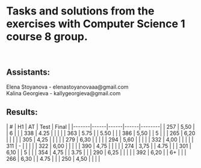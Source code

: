<h1>Tasks and solutions from the exercises with Computer Science 1 course 8 group.</h1>
<br>
<h2>Assistants:</h2>
Elena Stoyanova - elenastoyanovaaa@gmail.com
<br>
Kalina Georgieva - kallygeorgieva@gmail.com

<h2>Results:</h2>
|   #   |  H1  |  AT  | Test |  Final |
|-------|------|------|------|--------|
|  257  | 5,50 |      |   6  |        |
|  338  | 4.25 |      |      |        |
|  363  | 5.75 |      | 5.50 |        |        
|  386  | 5,50 |      |   5  |        |        
|  265  | 6,20 |      |      |        |        
|  305  | 4,25 |      |      |        |        
|  279  | 6,30 |      |      |        |        
|  294  | 5,60 |      |      |        |        
|  332  | 4,00 |      |      |        |        
|  311  |   -  |      |      |        |        
|  322  | 6,00 |      |      |        |        
|  390  | 4,75 |      |      |        |        
|  274  | 3,75 |      | 4.75 |        |        
|  301  | 6,10 |      |   5  |        |        
|  354  | 4,75 |      | 3.75 |        |        
|  290  | 6,25 |      |      |        |        
|  392  | 6,20 |      |  6+  |        |       
|  266  | 6,30 |      | 4.75 |        |        
|  250  | 4,50 |      |      |        |       
